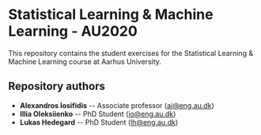 # Statistical Learning & Machine Learning - AU2020

This repository contains the student exercises for the Statistical Learning & Machine Learning course at Aarhus University.

## Repository authors
* __Alexandros Iosifidis__ -- Associate professor (ai@eng.au.dk)
* __Illia Oleksiienko__ -- PhD Student (io@eng.au.dk)
* __Lukas Hedegard__ -- PhD Student (lh@eng.au.dk)
